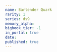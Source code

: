```yaml
---
name: Bartender Quark
rarity: 1
series: ds9
memory_alpha:
bigbook_tier: -1
in_portal: true
date:
published: true
---
```



